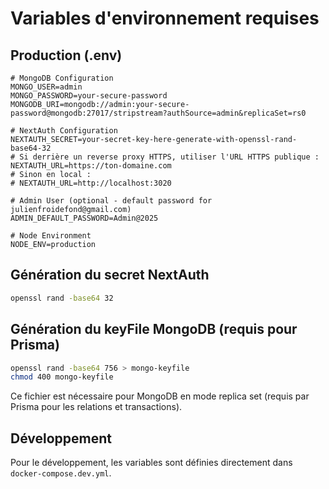 # Variables d'environnement requises

## Production (.env)
```env
# MongoDB Configuration
MONGO_USER=admin
MONGO_PASSWORD=your-secure-password
MONGODB_URI=mongodb://admin:your-secure-password@mongodb:27017/stripstream?authSource=admin&replicaSet=rs0

# NextAuth Configuration
NEXTAUTH_SECRET=your-secret-key-here-generate-with-openssl-rand-base64-32
# Si derrière un reverse proxy HTTPS, utiliser l'URL HTTPS publique :
NEXTAUTH_URL=https://ton-domaine.com
# Sinon en local :
# NEXTAUTH_URL=http://localhost:3020

# Admin User (optional - default password for julienfroidefond@gmail.com)
ADMIN_DEFAULT_PASSWORD=Admin@2025

# Node Environment
NODE_ENV=production
```

## Génération du secret NextAuth
```bash
openssl rand -base64 32
```

## Génération du keyFile MongoDB (requis pour Prisma)
```bash
openssl rand -base64 756 > mongo-keyfile
chmod 400 mongo-keyfile
```

Ce fichier est nécessaire pour MongoDB en mode replica set (requis par Prisma pour les relations et transactions).

## Développement
Pour le développement, les variables sont définies directement dans `docker-compose.dev.yml`.
